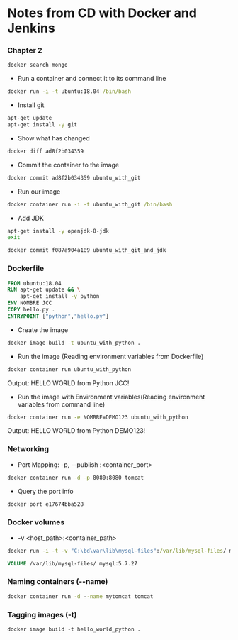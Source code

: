 # Notes from CD with Docker and Jenkins

### Chapter 2

```cmd
docker search mongo
```

* Run a container and connect it to its command line
```cmd
docker run -i -t ubuntu:18.04 /bin/bash
```

* Install git
```bash
apt-get update
apt-get install -y git
```

* Show what has changed
```cmd
docker diff ad8f2b034359
```

* Commit the container to the image
```cmd
docker commit ad8f2b034359 ubuntu_with_git
```

* Run our image
```cmd
docker container run -i -t ubuntu_with_git /bin/bash
```
* Add JDK
```bash
apt-get install -y openjdk-8-jdk
exit
```

```cmd
docker commit f087a904a189 ubuntu_with_git_and_jdk
```


### Dockerfile
```Dockerfile
FROM ubuntu:18.04
RUN apt-get update && \
    apt-get install -y python
ENV NOMBRE JCC
COPY hello.py .
ENTRYPOINT ["python","hello.py"]
```

* Create the image
```cmd
docker image build -t ubuntu_with_python .
```

* Run the image (Reading environment variables from Dockerfile)
```cmd
docker container run ubuntu_with_python
```
Output: HELLO WORLD from Python JCC!

* Run the image with Environment variables(Reading environment variables from command line)
```cmd
docker container run -e NOMBRE=DEMO123 ubuntu_with_python
```
Output: HELLO WORLD from Python DEMO123!


### Networking
* Port Mapping: -p, --publish <hostport>:<container_port>
```cmd
docker container run -d -p 8080:8080 tomcat
```

* Query the port info
```cmd
docker port e17674bba528
```

### Docker volumes
* -v <host_path>:<container_path>
```cmd
docker run -i -t -v "C:\bd\var\lib\mysql-files":/var/lib/mysql-files/ mysql:5.7.27 
```

```Dockerfile
VOLUME /var/lib/mysql-files/ mysql:5.7.27
```

### Naming containers (--name)
```cmd
docker container run -d --name mytomcat tomcat
```

### Tagging images (-t)
```
docker image build -t hello_world_python .
```


